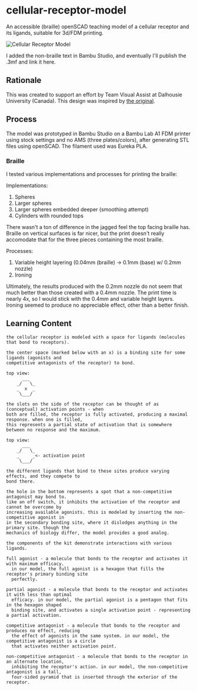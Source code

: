 # cellular-receptor-model

An accessible (braille) openSCAD teaching model of a cellular receptor and its ligands,
suitable for 3d/FDM printing.

![Cellular Receptor Model](./assets/Cellular%20Receptor%20Model.png)

I added the non-braille text in Bambu Studio, and eventually I'll publish the .3mf and link it here.

## Rationale

This was created to support an effort by Team Visual Assist at Dalhousie University (Canada). This
design was inspired by [the original](https://github.com/FilipKosel/3DDrugReceptor).

## Process

The model was prototyped in Bambu Studio on a Bambu Lab A1 FDM printer using stock settings and no AMS
(three plates/colors), after generating STL files using openSCAD. The filament used was Eureka PLA.

### Braille

I tested various implementations and processes for printing the braille:

Implementations:
1. Spheres
2. Larger spheres
3. Larger spheres embedded deeper (smoothing attempt)
4. Cylinders with rounded tops

There wasn't a ton of difference in the jagged feel the top facing braille has. Braille on vertical
surfaces is far nicer, but the print doesn't really accomodate that for the three pieces containing
the most braille.

Processes:
1. Variable height layering (0.04mm (braille) -> 0.1mm (base) w/ 0.2mm nozzle)
2. Ironing

Ultimately, the results produced with the 0.2mm nozzle do not seem that much better than those
created with a 0.4mm nozzle. The print time is nearly 4x, so I would stick with the 0.4mm
and variable height layers. Ironing seemed to produce no appreciable effect, other than a better
finish.

## Learning Content

```
the cellular receptor is modeled with a space for ligands (molecules that bond to receptors).

the center space (marked below with an x) is a binding site for some ligands (agonists and
competitive antagonists of the receptor) to bond.

top view:
      ___
    _/   \_
    _  x  _    
     \___/

the slots on the side of the receptor can be thought of as (conceptual) activation points - when
both are filled, the receptor is fully activated, producing a maximal response. when one is filled,
this represents a partial state of activation that is somewhere between no response and the maximum.

top view:
      ___
    _/   \_
    _     _<- activation point
     \___/

the different ligands that bind to these sites produce varying effects, and they compete to
bond there.

the hole in the bottom represents a spot that a non-competitive antagonist may bond to.
like an off switch, it inhibits the activation of the receptor and cannot be overcome by
increasing available agonists. this is modeled by inserting the non-competitive agonist in
in the secondary bonding site, where it dislodges anything in the primary site. though the
mechanics of biology differ, the model provides a good analog.
 
the components of the kit demonstrate interactions with various ligands. 

full agonist - a molecule that bonds to the receptor and activates it with maximum efficacy.
  in our model, the full agonist is a hexagon that fills the receptor's primary binding site
  perfectly.

partial agonist - a molecule that bonds to the receptor and activates it with less than optimal
  efficacy. in our model, the partial agonist is a pentagon that fits in the hexagon shaped
  binding site, and activates a single activation point - representing a partial activation.

competitive antagonist - a molecule that bonds to the receptor and produces no effect, reducing
  the effect of agonists in the same system. in our model, the competitive antagonist is a circle
  that activates neither activation point.

non-competitive antagonist - a molecule that bonds to the receptor in an alternate location,
  inhibiting the receptor's action. in our model, the non-competitive antagonist is a tall,
  four-sided pyramid that is inserted through the exterior of the receptor.
```
